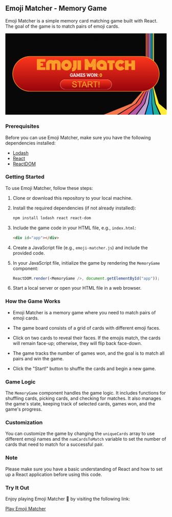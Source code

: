 ## Emoji Matcher - Memory Game

Emoji Matcher is a simple memory card matching game built with React. The goal of the game is to match pairs of emoji cards. 

![Facial Mood Detection Application](imgs/screenshot.png)

### Prerequisites

Before you can use Emoji Matcher, make sure you have the following dependencies installed:

- [Lodash](https://lodash.com/)
- [React](https://reactjs.org/)
- [ReactDOM](https://reactjs.org/docs/react-dom.html)

### Getting Started

To use Emoji Matcher, follow these steps:

1. Clone or download this repository to your local machine.

2. Install the required dependencies (if not already installed):

   ```bash
   npm install lodash react react-dom
   ```

3. Include the game code in your HTML file, e.g., `index.html`:

   ```html
   <div id="app"></div>
   ```

4. Create a JavaScript file (e.g., `emoji-matcher.js`) and include the provided code.

5. In your JavaScript file, initialize the game by rendering the `MemoryGame` component:

   ```javascript
   ReactDOM.render(<MemoryGame />, document.getElementById("app"));
   ```

6. Start a local server or open your HTML file in a web browser.

### How the Game Works

- Emoji Matcher is a memory game where you need to match pairs of emoji cards.

- The game board consists of a grid of cards with different emoji faces.

- Click on two cards to reveal their faces. If the emojis match, the cards will remain face-up; otherwise, they will flip back face-down.

- The game tracks the number of games won, and the goal is to match all pairs and win the game.

- Click the "Start!" button to shuffle the cards and begin a new game.

### Game Logic

The `MemoryGame` component handles the game logic. It includes functions for shuffling cards, picking cards, and checking for matches. It also manages the game's state, keeping track of selected cards, games won, and the game's progress.

### Customization

You can customize the game by changing the `uniqueCards` array to use different emoji names and the `numCardsToMatch` variable to set the number of cards that need to match for a successful pair.

### Note

Please make sure you have a basic understanding of React and how to set up a React application before using this code.

### Try It Out

Enjoy playing Emoji Matcher 🎉 by visiting the following link:

[Play Emoji Matcher](https://mconour.github.io/emoji-matcher/)
